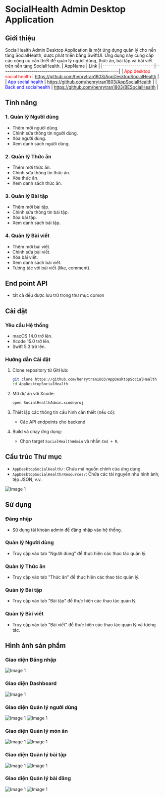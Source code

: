 # SocialHealth Admin Desktop Application

## Giới thiệu

SocialHealth Admin Desktop Application là một ứng dụng quản lý cho nền tảng SocialHealth, được phát triển bằng SwiftUI. Ứng dụng này cung cấp các công cụ cần thiết để quản lý người dùng, thức ăn, bài tập và bài viết trên nền tảng SocialHealth.
| AppName                  | Link                                                      |
|--------------------------|-----------------------------------------------------------|
| <span style="color:red">App desktop social health</span> | <span style="color:red">https://github.com/henrytran1803/AppDesktopSocialHealth</span> |
| <span style="color:blue">App social health</span> | <span style="color:blue">https://github.com/henrytran1803/AppSocialHealth</span> |
| <span style="color:blue">Back end socialhealth</span> | <span style="color:blue">https://github.com/henrytran1803/BESocialHealth</span> |

## Tính năng

### 1. Quản lý Người dùng
- Thêm mới người dùng.
- Chỉnh sửa thông tin người dùng.
- Xóa người dùng.
- Xem danh sách người dùng.

### 2. Quản lý Thức ăn
- Thêm mới thức ăn.
- Chỉnh sửa thông tin thức ăn.
- Xóa thức ăn.
- Xem danh sách thức ăn.

### 3. Quản lý Bài tập
- Thêm mới bài tập.
- Chỉnh sửa thông tin bài tập.
- Xóa bài tập.
- Xem danh sách bài tập.

### 4. Quản lý Bài viết
- Thêm mới bài viết.
- Chỉnh sửa bài viết.
- Xóa bài viết.
- Xem danh sách bài viết.
- Tương tác với bài viết (like, comment).

## End point API
- tất cả đều được lưu trữ trong thư mục comon

## Cài đặt

### Yêu cầu Hệ thống
- macOS 14.0 trở lên.
- Xcode 15.0 trở lên.
- Swift 5.3 trở lên.

### Hướng dẫn Cài đặt
1. Clone repository từ GitHub:
   ```bash
   git clone https://github.com/henrytran1803/AppDesktopSocialHealth
   cd AppDesktopSocialHealth
   ```

2. Mở dự án với Xcode:
   ```bash
   open SocialHealthAdmin.xcodeproj
   ```

3. Thiết lập các thông tin cấu hình cần thiết (nếu có):
   - Các API endpoints cho backend
   

4. Build và chạy ứng dụng:
   - Chọn target `SocialHealthAdmin` và nhấn `Cmd + R`.

## Cấu trúc Thư mục

- `AppDesktopSocialHealth/`: Chứa mã nguồn chính của ứng dụng.
- `AppDesktopSocialHealth/Resources/`: Chứa các tài nguyên như hình ảnh, tệp JSON, v.v.

![Image 1](images/structure.png)


## Sử dụng

### Đăng nhập
- Sử dụng tài khoản admin để đăng nhập vào hệ thống.

### Quản lý Người dùng
- Truy cập vào tab "Người dùng" để thực hiện các thao tác quản lý.

### Quản lý Thức ăn
- Truy cập vào tab "Thức ăn" để thực hiện các thao tác quản lý.

### Quản lý Bài tập
- Truy cập vào tab "Bài tập" để thực hiện các thao tác quản lý.

### Quản lý Bài viết
- Truy cập vào tab "Bài viết" để thực hiện các thao tác quản lý và tương tác.

## Hình ảnh sản phẩm
### Giao diện Đăng nhập
![Image 1](AppDesktopSocialHealth/images/login.png)
### Giao diện Dashboard
![Image 1](AppDesktopSocialHealth/images/dashboard.png)
### Giao diện Quản lý người dùng
![Image 1](AppDesktopSocialHealth/images/user.png)
![Image 1](AppDesktopSocialHealth/images/user_detail.png)
### Giao diện Quản lý món ăn
![Image 1](AppDesktopSocialHealth/images/food.png)
![Image 1](AppDesktopSocialHealth/images/food_detail.png)
### Giao diện Quản lý bài tập
![Image 1](AppDesktopSocialHealth/images/exersice.png)
![Image 1](AppDesktopSocialHealth/images/exersice_detail.png)
### Giao diện Quản lý bài đăng
![Image 1](AppDesktopSocialHealth/images/post.png)
![Image 1](AppDesktopSocialHealth/images/post_detail.png)
